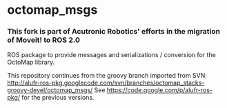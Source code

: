 octomap_msgs
============
### This fork is part of Acutronic Robotics' efforts in the migration of Moveit! to ROS 2.0

ROS package to provide messages and serializations / conversion for the OctoMap library.

This repository continues from the groovy branch imported from SVN: http://alufr-ros-pkg.googlecode.com/svn/branches/octomap_stacks-groovy-devel/octomap_msgs/
See https://code.google.com/p/alufr-ros-pkg/ for the previous versions.
